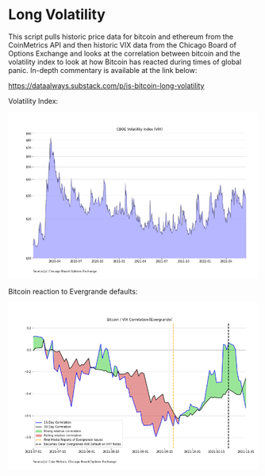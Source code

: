 # Long Volatility

This script pulls historic price data for bitcoin and ethereum from the CoinMetrics API and then historic VIX data from the Chicago Board of Options Exchange and looks at the correlation between bitcoin and the volatility index to look at how Bitcoin has reacted during times of global panic. In-depth commentary is available at the link below:

https://dataalways.substack.com/p/is-bitcoin-long-volatility

Volatility Index: 

![alt text](./vix-chart.png "Title")

Bitcoin reaction to Evergrande defaults:

![alt text](./btc-vix-evergrande.png "Title")